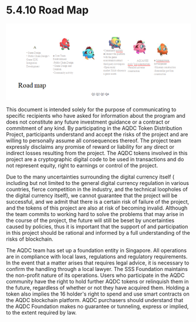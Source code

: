 # 5.4.10 Road Map

![alt Map](../assets/image18.png)

This document is intended solely for the purpose of communicating to specific recipients who have asked for information about the program and does not constitute any future investment guidance or a contract or commitment of any kind. By participating in the AQDC Token Distribution Project, participants understand and accept the risks of the project and are willing to personally assume all consequences thereof. The project team expressly disclaims any promise of reward or liability for any direct or indirect losses resulting from the project. The AQDC tokens involved in this project are a cryptographic digital code to be used in transactions and do not represent equity, right to earnings or control of the project.

Due to the many uncertainties surrounding the digital currency itself ( including but not limited to the general digital currency regulation in various countries, fierce competition in the industry, and the technical loopholes of the digital currency itself), we cannot guarantee that the project will be successful, and we admit that there is a certain risk of failure of the project, and the tokens of this project are also at risk of becoming invalid. Although the team commits to working hard to solve the problems that may arise in the course of the project, the future will still be beset by uncertainties caused by policies, thus it is important that the support of and participation in this project should be rational and informed by a full understanding of the risks of blockchain.

The AQDC team has set up a foundation entity in Singapore. All operations are in compliance with local laws, regulations and regulatory requirements. In the event that a matter arises that requires legal advice, it is necessary to confirm the handling through a local lawyer. The SSS Foundation maintains the non-profit nature of its operations. Users who participate in the AQDC community have the right to hold further AQDC tokens or relinquish them in the future, regardless of whether or not they have acquired them. Holding a token also implies the 16 holder's right to spend and use smart contracts on the AQDC blockchain platform. AQDC purchasers should understand that the AQDC Foundation makes no guarantee or tunneling, express or implied, to the extent required by law.